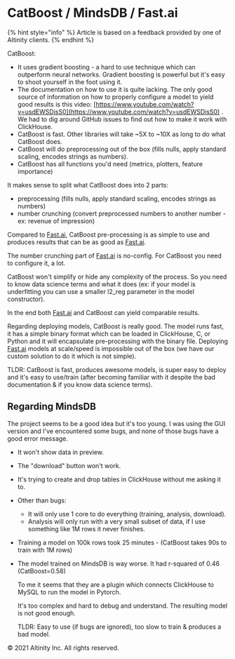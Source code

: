 # CatBoost / MindsDB /  Fast.ai

{% hint style="info" %}
Article is based on a feedback provided by one of Altinity clients.
{% endhint %}

CatBoost:

* It uses gradient boosting - a hard to use technique which can outperform neural networks. Gradient boosting is powerful but it's easy to shoot yourself in the foot using it.
* The documentation on how to use it is quite lacking. The only good source of information on how to properly configure a model to yield good results is this video: [https://www.youtube.com/watch?v=usdEWSDisS0](https://www.youtube.com/watch?v=usdEWSDisS0) . We had to dig around GitHub issues to find out how to make it work with ClickHouse.
* CatBoost is fast. Other libraries will take ~5X to ~10X as long to do what CatBoost does.
* CatBoost will do preprocessing out of the box \(fills nulls, apply standard scaling, encodes strings as numbers\).  
* CatBoost has all functions you'd need \(metrics, plotters, feature importance\)

It makes sense to split what CatBoost does into 2 parts:

* preprocessing \(fills nulls, apply standard scaling, encodes strings as numbers\)  
* number crunching \(convert preprocessed numbers to another number - ex: revenue of impression\)

Compared to [Fast.ai](http://fast.ai/), CatBoost pre-processing is as simple to use and produces results that can be as good as [Fast.ai](http://fast.ai/).

The number crunching part of [Fast.ai](http://fast.ai/) is no-config. For CatBoost you need to configure it, a lot.

CatBoost won't simplify or hide any complexity of the process. So you need to know data science terms and what it does \(ex: if your model is underfitting you can use a smaller l2\_reg parameter in the model constructor\).

In the end both [Fast.ai](http://fast.ai/) and CatBoost can yield comparable results.

Regarding deploying models, CatBoost is really good. The model runs fast, it has a simple binary format which can be loaded in ClickHouse, C, or Python and it will encapsulate pre-processing with the binary file. Deploying [Fast.ai](http://fast.ai/) models at scale/speed is impossible out of the box \(we have our custom solution to do it which is not simple\).

TLDR: CatBoost is fast, produces awesome models, is super easy to deploy and it's easy to use/train \(after becoming familiar with it despite the bad documentation & if you know data science terms\).

## Regarding MindsDB

The project seems to be a good idea but it's too young. I was using the GUI version and I've encountered some bugs, and none of those bugs have a good error message.

* It won't show data in preview.
* The "download" button won't work.
* It's trying to create and drop tables in ClickHouse without me asking it to.
* Other than bugs:
  * It will only use 1 core to do everything \(training, analysis, download\).
  * Analysis will only run with a very small subset of data, if I use something like 1M rows it never finishes.
* Training a model on 100k rows took 25 minutes - \(CatBoost takes 90s to train with 1M rows\)
* The model trained on MindsDB is way worse. It had r-squared of 0.46 \(CatBoost=0.58\)

  To me it seems that they are a plugin which connects ClickHouse to MySQL to run the model in Pytorch.

  It's too complex and hard to debug and understand. The resulting model is not good enough.

  TLDR: Easy to use \(if bugs are ignored\), too slow to train & produces a bad model.

© 2021 Altinity Inc. All rights reserved.


